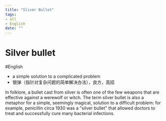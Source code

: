 ```yaml
---
title: "Sliver Bullet"
tags:
- all
- English
date: ""
---
```

# Silver bullet

#English 

- a simple solution to a complicated problem
- 银弹（指针对复杂问题的简单解决办法），良方，高招

In folklore, a bullet cast from silver is often one of the few weapons that are effective against a werewolf or witch. The term silver bullet is also a metaphor for a simple, seemingly magical, solution to a difficult problem: for example, penicillin circa 1930 was a "silver bullet" that allowed doctors to treat and successfully cure many bacterial infections. 